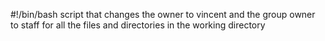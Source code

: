 #!/bin/bash
script that changes the owner to vincent and the group owner to staff for all the files and directories in the working directory
